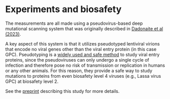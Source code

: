 # Experiments and biosafety

The measurements are all made using a pseudovirus-based deep mutational scanning system that was originally described in [Dadonaite et al (2023)](https://doi.org/10.1016/j.cell.2023.02.001).

A key aspect of this system is that it utilizes pseudotyped lentiviral virions that encode no viral genes other than the viral entry protein (in this case GPC).
Pseudotyping is a [widely used and safe method](https://blog.addgene.org/viral-vectors-101-pseudotyping) to study viral entry proteins, since the pseudoviruses can only undergo a single cycle of infection and therefore pose no risk of transmission or replication in humans or any other animals.
For this reason, they provide a safe way to study mutations to proteins from even biosafety level 4 viruses (e.g., Lassa virus GPC) at biosafety level 2.

See the [preprint](https://www.biorxiv.org/content/10.1101/2024.02.05.579020v1) describing this study for more details.
